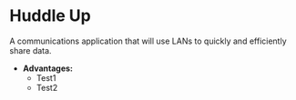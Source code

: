 # Huddle Up
A communications application that will use LANs to quickly and efficiently share data. 

* **Advantages:**
  * Test1
  * Test2
